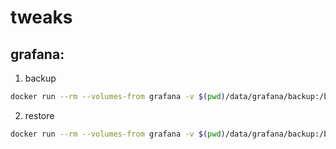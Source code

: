 # tweaks

## grafana:

1. backup

```bash
docker run --rm --volumes-from grafana -v $(pwd)/data/grafana/backup:/backup alpine tar cfv /backup/grafana-backup.tgz /var/lib/grafana
```

2. restore

```bash
docker run --rm --volumes-from grafana -v $(pwd)/data/grafana/backup:/backup ubuntu bash -c "cd /var/lib/grafana && tar xvf /backup/grafana-backup.tgz --overwrite --strip-components 1"
```
